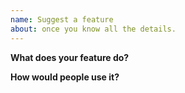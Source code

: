 ```yaml
---
name: Suggest a feature
about: once you know all the details.
---
```

<!--
  Thanks for sharing your new idea! Please answer the following questions:
-->

**What does your feature do?**

**How would people use it?**